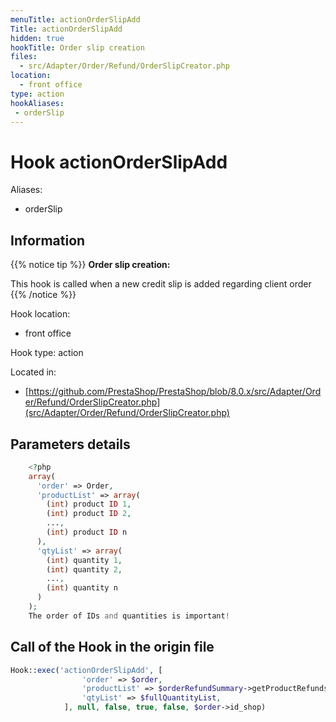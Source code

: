 ```yaml
---
menuTitle: actionOrderSlipAdd
Title: actionOrderSlipAdd
hidden: true
hookTitle: Order slip creation
files:
  - src/Adapter/Order/Refund/OrderSlipCreator.php
location:
  - front office
type: action
hookAliases:
 - orderSlip
---
```


# Hook actionOrderSlipAdd

Aliases: 
 - orderSlip



## Information

{{% notice tip %}}
**Order slip creation:** 

This hook is called when a new credit slip is added regarding client order
{{% /notice %}}

Hook location:
  - front office

Hook type: action

Located in: 
  - [https://github.com/PrestaShop/PrestaShop/blob/8.0.x/src/Adapter/Order/Refund/OrderSlipCreator.php](src/Adapter/Order/Refund/OrderSlipCreator.php)

## Parameters details

```php
    <?php
    array(
      'order' => Order,
      'productList' => array(
        (int) product ID 1,
        (int) product ID 2, 
        ...,
        (int) product ID n
      ),
      'qtyList' => array(
        (int) quantity 1,
        (int) quantity 2,
        ...,
        (int) quantity n 
      )
    );
    The order of IDs and quantities is important!
```

## Call of the Hook in the origin file

```php
Hook::exec('actionOrderSlipAdd', [
                'order' => $order,
                'productList' => $orderRefundSummary->getProductRefunds(),
                'qtyList' => $fullQuantityList,
            ], null, false, true, false, $order->id_shop)
```